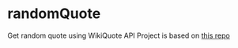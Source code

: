 # randomQuote
Get random quote using WikiQuote API
Project is based on [this repo](https://github.com/natetyler/wikiquotes-api)
